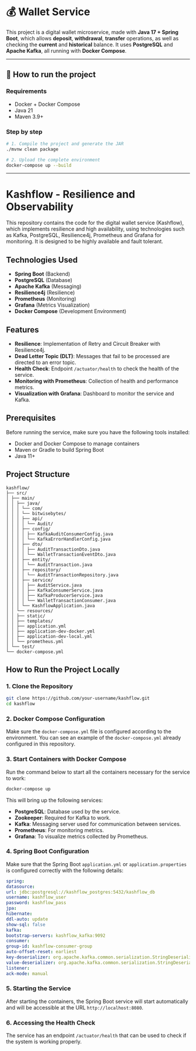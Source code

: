 # 💰 Wallet Service

This project is a digital wallet microservice, made with **Java 17 + Spring Boot**, which allows **deposit**, **withdrawal**, **transfer** operations, as well as checking the **current** and **historical** balance. It uses **PostgreSQL** and **Apache Kafka**, all running with **Docker Compose**.

---

## 🚀 How to run the project

### Requirements
- Docker + Docker Compose
- Java 21
- Maven 3.9+

### Step by step

```bash
# 1. Compile the project and generate the JAR
./mvnw clean package

# 2. Upload the complete environment
docker-compose up --build
```
---

# Kashflow - Resilience and Observability

This repository contains the code for the digital wallet service (Kashflow), which implements resilience and high availability, using technologies such as Kafka, PostgreSQL, Resilience4j, Prometheus and Grafana for monitoring. It is designed to be highly available and fault tolerant.

## Technologies Used
- **Spring Boot** (Backend)
- **PostgreSQL** (Database)
- **Apache Kafka** (Messaging)
- **Resilience4j** (Resilience)
- **Prometheus** (Monitoring)
- **Grafana** (Metrics Visualization)
- **Docker Compose** (Development Environment)

## Features
- **Resilience**: Implementation of Retry and Circuit Breaker with Resilience4j.
- **Dead Letter Topic (DLT)**: Messages that fail to be processed are directed to an error topic.
- **Health Check**: Endpoint `/actuator/health` to check the health of the service.
- **Monitoring with Prometheus**: Collection of health and performance metrics.
- **Visualization with Grafana**: Dashboard to monitor the service and Kafka.

## Prerequisites
Before running the service, make sure you have the following tools installed:
- Docker and Docker Compose to manage containers
- Maven or Gradle to build Spring Boot
- Java 11+

## Project Structure
```
kashflow/
├── src/
│ ├── main/
│ │ ├── java/
│ │ │ └── com/
│ │ │ └── bitwisebytes/
│ │ │ ├── api/
│ │ │ │ └── Audit/
│ │ │ ├── config/
│ │ │ │ ├── KafkaAuditConsumerConfig.java
│ │ │ │ └── KafkaErrorHandlerConfig.java
│ │ │ ├── dto/
│ │ │ │ ├── AuditTransactionDto.java
│ │ │ │ └── WalletTransactionEventDto.java
│ │ │ ├── entity/
│ │ │ │ └── AuditTransaction.java
│ │ │ ├── repository/
│ │ │ │ └── AuditTransactionRepository.java
│ │ │ ├── service/
│ │ │ │ ├── AuditService.java
│ │ │ │ ├── KafkaConsumerService.java
│ │ │ │ ├── KafkaProducerService.java
│ │ │ │ └── WalletTransactionConsumer.java
│ │ │ └── KashflowApplication.java
│ │ └── resources/
│ │ ├── static/
│ │ ├── templates/
│ │ ├── application.yml
│ │ ├── application-dev-docker.yml
│ │ ├── application-dev-local.yml
│ │ └── prometheus.yml
│ └── test/
└── docker-compose.yml
```

## How to Run the Project Locally

### 1. Clone the Repository
```bash
git clone https://github.com/your-username/kashflow.git
cd kashflow
```

### 2. Docker Compose Configuration
Make sure the `docker-compose.yml` file is configured according to the environment. You can see an example of the `docker-compose.yml` already configured in this repository.

### 3. Start Containers with Docker Compose
Run the command below to start all the containers necessary for the service to work:
```bash
docker-compose up
```
This will bring up the following services:
- **PostgreSQL**: Database used by the service.
- **Zookeeper**: Required for Kafka to work.
- **Kafka**: Messaging server used for communication between services.
- **Prometheus**: For monitoring metrics.
- **Grafana**: To visualize metrics collected by Prometheus.

### 4. Spring Boot Configuration
Make sure that the Spring Boot `application.yml` or `application.properties` is configured correctly with the following details:
```yaml
spring:
datasource:
url: jdbc:postgresql://kashflow_postgres:5432/kashflow_db
username: kashflow_user
password: kashflow_pass
jpa:
hibernate:
ddl-auto: update
show-sql: false
kafka:
bootstrap-servers: kashflow_kafka:9092
consumer:
group-id: kashflow-consumer-group
auto-offset-reset: earliest
key-deserializer: org.apache.kafka.common.serialization.StringDeserializer
value-deserializer: org.apache.kafka.common.serialization.StringDeserializer
listener:
ack-mode: manual
```

### 5. Starting the Service
After starting the containers, the Spring Boot service will start automatically and will be accessible at the URL `http://localhost:8080`.

### 6. Accessing the Health Check
The service has an endpoint `/actuator/health` that can be used to check if the system is working properly.